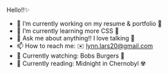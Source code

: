 Hello!!✨

- 🔭 I’m currently working on my resume & portfolio 📄
- 🌱 I’m currently learning more CSS 🎨
- 💬 Ask me about anything!! I love talking 🌙
- 📫 How to reach me: ✉️ lynn.lars20@gmail.com
- 🎥 Currently watching: Bobs Burgers 🍔
- 📖 Currently reading: Midnight in Chernobyl ☢️

